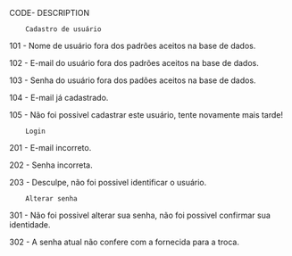 CODE-                            DESCRIPTION

        Cadastro de usuário

101             -               Nome de usuário fora dos padrões aceitos na base de dados.

102             -               E-mail do usuário fora dos padrões aceitos na base de dados.

103             -               Senha do usuário fora dos padões aceitos na base de dados.

104             -               E-mail já cadastrado.

105             -               Não foi possivel cadastrar este usuário, tente novamente mais tarde!

        Login

201             -               E-mail incorreto.

202             -               Senha incorreta.

203             -               Desculpe, não foi possivel identificar o usuário.

        Alterar senha

301             -               Não foi possivel alterar sua senha, não foi possivel confirmar sua identidade. 

302             -               A senha atual não confere com a fornecida para a troca.